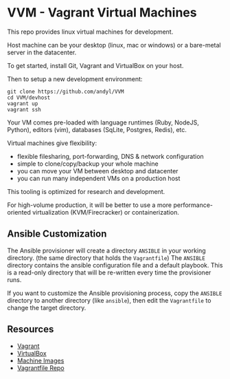 # VVM - Vagrant Virtual Machines

This repo provides linux virtual machines for development.

Host machine can be your desktop (linux, mac or windows) or a bare-metal server
in the datacenter.

To get started, install Git, Vagrant and VirtualBox on your host.

Then to setup a new development environment:

    git clone https://github.com/andyl/VVM
    cd VVM/devhost
    vagrant up
    vagrant ssh 

Your VM comes pre-loaded with language runtimes (Ruby, NodeJS, Python), 
editors (vim), databases (SqLite, Postgres, Redis), etc.

Virtual machines give flexibility:
- flexible filesharing, port-forwarding, DNS & network configuration
- simple to clone/copy/backup your whole machine
- you can move your VM between desktop and datacenter
- you can run many independent VMs on a production host

This tooling is optimized for research and development.

For high-volume production, it will be better to use a more
performance-oriented virtualization (KVM/Firecracker) or containerization.

## Ansible Customization

The Ansible provisioner will create a directory `ANSIBLE` in your working
directory.  (the same directory that holds the `Vagrantfile`)  The `ANSIBLE`
directory contains the ansible configuration file and a default playbook.  This
is a read-only directory that will be re-written every time the provisioner
runs.  

If you want to customize the Ansible provisioning process, copy the `ANSIBLE`
directory to another directory (like `ansible`), then edit the `Vagrantfile` to
change the target directory.

## Resources

- [Vagrant](http://vagrantup.com)
- [VirtualBox](https://www.virtualbox.org/)
- [Machine Images](https://app.vagrantup.com/bugmark)
- [Vagrantfile Repo](https://github.com/andyl/VVM)

